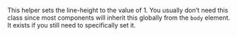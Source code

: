 This helper sets the line-height to the value of 1. You usually don&rsquo;t need this class since most components will inherit this globally from the `body` element. It exists if you still need to specifically set it.
